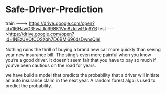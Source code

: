 # Safe-Driver-Prediction
train ---> https://drive.google.com/open?id=1I6HJwG3FwJJkl698K1Vm8zIclwPJg9YB
test  --->https://drive.google.com/open?id=1NEzUVOfCOSXqh7D6BMl696dsDwnsQleI








Nothing ruins the thrill of buying a brand new car more quickly than seeing your new insurance bill.
The sting’s even more painful when you know you’re a good driver.
It doesn’t seem fair that you have to pay so much if you’ve been cautious on the road for years.


we have build a model that predicts the probability that a driver will initiate an auto insurance claim in the next year.
A random forest algo is used to predict the probability.
